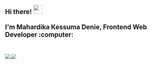 <h2 align="left">
 <abc>
  <br>Hi there! <img src="https://user-images.githubusercontent.com/42378118/110234147-e3259600-7f4e-11eb-95be-0c4047144dea.gif" width="30"><br>
  <br> I'm Mahardika Kessuma Denie, Frontend Web Developer :computer:<br>
 </abc>
</h2> 
<br>
<p align="center">
<!--   <a target="__blank" href="https://instagram.com/mahardikakdenie">
    <img src="https://img.shields.io/twitter/follow/asawgi?style=for-the-badge&label=%40mahardikakdenie&logo=instagram&logoColor=00AEFF&labelColor=black&color=7fff00">
  </a>
  <a target="__blank" href="https://twitter.com/mahardikakdenie">
    <img src="https://img.shields.io/twitter/follow/asawgi?style=for-the-badge&label=%40mahardikakdenie&logo=twitter&logoColor=00AEFF&labelColor=black&color=7fff00">
  </a> -->
<!--   <a target="__blank" href="https://www.linkedin.com/in/mahardika-kessuma-denie-3516b720b/">
    <img src="https://img.shields.io/badge/-mahardikakdenie-blue?style=for-the-badge&logo=Linkedin&logoColor=00AEFF&labelColor=black&color=black">
  </a> -->
</p>
<!-- <p align=center>
  <a target="__blank" href="mailto:kucingemas744@gmail.com">
    <img src="https://img.shields.io/badge/kucingemas744@gmail.com-0078D4?style=for-the-badge&logo=Gmail&logoColor=00AEFF&labelColor=black&color=black">
  </a>
</p> -->

<a target="__blank" href="https://github.com/mahardikakdenie">
  <img align="center" src="https://github-readme-stats.vercel.app/api?username=mahardikakdenie&count_private=true&show_icons=true&theme=chartreuse-dark" />
</a>
<a target="__blank" href="https://github.com/mahardikakdenie">
  <img align="center" src="https://github-readme-stats.vercel.app/api/top-langs/?username=mahardikakdenie&layout=compact&theme=chartreuse-dark&langs_count=8" />
</a>
